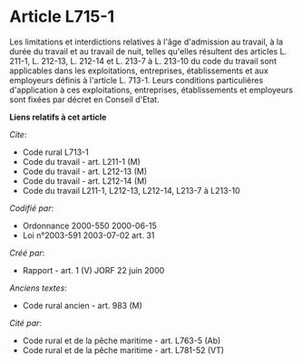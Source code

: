 # Article L715-1

Les limitations et interdictions relatives à l'âge d'admission au travail, à la durée du travail et au travail de nuit,
telles qu'elles résultent des articles L. 211-1, L. 212-13, L. 212-14 et L. 213-7 à L. 213-10 du code du travail sont
applicables dans les exploitations, entreprises, établissements et aux employeurs définis à l'article L. 713-1. Leurs
conditions particulières d'application à ces exploitations, entreprises, établissements et employeurs sont fixées par décret
en Conseil d'Etat.

**Liens relatifs à cet article**

_Cite_:

  - Code rural L713-1
  - Code du travail - art. L211-1 (M)
  - Code du travail - art. L212-13 (M)
  - Code du travail - art. L212-14 (M)
  - Code du travail L211-1, L212-13, L212-14, L213-7 à L213-10

_Codifié par_:

  - Ordonnance 2000-550 2000-06-15
  - Loi n°2003-591 2003-07-02 art. 31

_Créé par_:

  - Rapport - art. 1 (V) JORF 22 juin 2000

_Anciens textes_:

  - Code rural ancien - art. 983 (M)

_Cité par_:

  - Code rural et de la pêche maritime - art. L763-5 (Ab)
  - Code rural et de la pêche maritime - art. L781-52 (VT)
